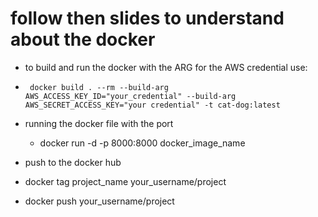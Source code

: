 # follow then slides to understand about the docker

- to build and run the docker with the ARG for the AWS credential use:
-  ` docker build . --rm --build-arg AWS_ACCESS_KEY_ID="your_credential" --build-arg AWS_SECRET_ACCESS_KEY="your credential" -t cat-dog:latest`

- running the docker file with the port
    - docker run -d -p 8000:8000 docker_image_name

- push to the docker hub
- docker tag project_name your_username/project
- docker push your_username/project